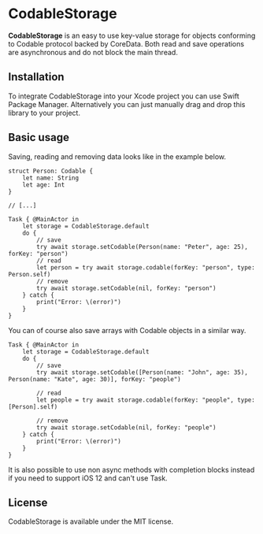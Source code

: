 # CodableStorage

**CodableStorage** is an easy to use key-value storage for objects conforming to Codable protocol backed by CoreData. Both read and save operations are asynchronous and do not block the main thread.

## Installation

To integrate CodableStorage into your Xcode project you can use Swift Package Manager. Alternatively you can just manually drag and drop this library to your project.

## Basic usage

Saving, reading and removing data looks like in the example below.

```
struct Person: Codable {
    let name: String
    let age: Int
}

// [...]

Task { @MainActor in
	let storage = CodableStorage.default
	do {
		// save
		try await storage.setCodable(Person(name: "Peter", age: 25), forKey: "person")
		// read
		let person = try await storage.codable(forKey: "person", type: Person.self)
		// remove
		try await storage.setCodable(nil, forKey: "person")
	} catch {
		print("Error: \(error)")
	}
}
```

You can of course also save arrays with Codable objects in a similar way.

```
Task { @MainActor in
	let storage = CodableStorage.default
	do {
		// save
		try await storage.setCodable([Person(name: "John", age: 35), Person(name: "Kate", age: 30)], forKey: "people")
		
		// read
		let people = try await storage.codable(forKey: "people", type: [Person].self)
		
		// remove
		try await storage.setCodable(nil, forKey: "people")
	} catch {
		print("Error: \(error)")
	}
}
```

It is also possible to use non async methods with completion blocks instead if you need to support iOS 12 and can't use Task.

## License

CodableStorage is available under the MIT license.
